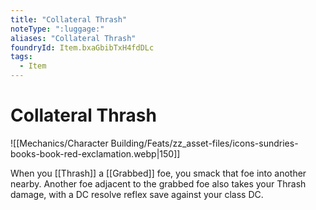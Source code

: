 ```yaml
---
title: "Collateral Thrash"
noteType: ":luggage:"
aliases: "Collateral Thrash"
foundryId: Item.bxaGbibTxH4fdDLc
tags:
  - Item
---
```


# Collateral Thrash
![[Mechanics/Character Building/Feats/zz_asset-files/icons-sundries-books-book-red-exclamation.webp|150]]

When you [[Thrash]] a [[Grabbed]] foe, you smack that foe into another nearby. Another foe adjacent to the grabbed foe also takes your Thrash damage, with a DC resolve reflex save against your class DC.
